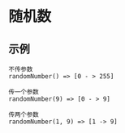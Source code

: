 # 随机数

## 示例

```
不传参数
randomNumber() => [0 - > 255]

传一个参数
randomNumber(9) => [0 - > 9]

传两个参数
randomNumber(1, 9) => [1 -> 9]
```
